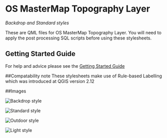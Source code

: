 # OS MasterMap Topography Layer
*Backdrop and Standard styles*

These are QML files for OS MasterMap Topography Layer. You will need to apply the post processing SQL scripts before using these stylesheets.

## Getting Started Guide

For help and advice please see the [Getting Started Guide](https://github.com/OrdnanceSurvey/OSMM-Topography-Layer-stylesheets/blob/master/Getting%20Started%20Guide%20-%20Styling%20OSMM%20Topography%20Layer.pdf)

##Compatability note
These stylesheets make use of Rule-based Labelling which was introduced at QGIS version 2.12

##Images

![Backdrop style](https://raw.githubusercontent.com/OrdnanceSurvey/OSMM-Topography-Layer-stylesheets/master/Schema%20version%209/Stylesheets/QGIS%20stylesheets%20(QML)/images/Backdrop-1.png)

![Standard style](https://raw.githubusercontent.com/OrdnanceSurvey/OSMM-Topography-Layer-stylesheets/master/Schema%20version%209/Stylesheets/QGIS%20stylesheets%20(QML)/images/Standard-1.png)

![Outdoor style](https://raw.githubusercontent.com/OrdnanceSurvey/OSMM-Topography-Layer-stylesheets/master/Schema%20version%209/Stylesheets/QGIS%20stylesheets%20(QML)/images/Outdoor-1.png)

![Light style](https://raw.githubusercontent.com/OrdnanceSurvey/OSMM-Topography-Layer-stylesheets/master/Schema%20version%209/Stylesheets/QGIS%20stylesheets%20(QML)/images/Light-1.png)
